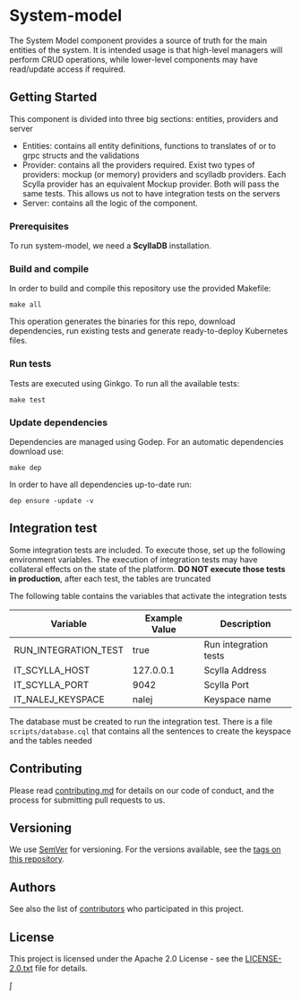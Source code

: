 # System-model

The System Model component provides a source of truth for the main entities of the system. It is intended usage is that
high-level managers will perform CRUD operations, while lower-level components may have read/update access if required.

## Getting Started

This component is divided into three big sections: entities, providers and server
- Entities: contains all entity definitions, functions to translates of or to grpc structs and the validations
- Provider: contains all the providers required. Exist two types of providers: mockup (or memory) providers and scylladb providers.
Each Scylla provider has an equivalent Mockup provider. Both will pass the same tests. This allows us not to have integration tests on the servers 
- Server: contains all the logic of the component.

### Prerequisites

To run system-model, we need a **ScyllaDB** installation.

### Build and compile

In order to build and compile this repository use the provided Makefile:

```
make all
```

This operation generates the binaries for this repo, download dependencies,
run existing tests and generate ready-to-deploy Kubernetes files.

### Run tests

Tests are executed using Ginkgo. To run all the available tests:

```
make test
```

### Update dependencies

Dependencies are managed using Godep. For an automatic dependencies download use:

```
make dep
```

In order to have all dependencies up-to-date run:

```
dep ensure -update -v
```

## Integration test
Some integration tests are included. To execute those, set up the following environment variables.​ The execution of 
integration tests may have collateral effects on the state of the platform. **DO NOT execute those tests in production**, 
after each test, the tables are truncated

​The following table contains the variables that activate the integration tests

| Variable  | Example Value | Description |
 | ------------- | ------------- |------------- |
 | RUN_INTEGRATION_TEST  | true | Run integration tests |
 | IT_SCYLLA_HOST  | 127.0.0.1 | Scylla Address |
 | IT_SCYLLA_PORT | 9042 | Scylla Port |
 | IT_NALEJ_KEYSPACE | nalej | Keyspace name |

The database must be created to run the integration test. There is a file `scripts/database.cql` that contains all the 
sentences to create the keyspace and the tables needed

## Contributing

Please read [contributing.md](contributing.md) for details on our code of conduct, and the process for submitting pull requests to us.


## Versioning

We use [SemVer](http://semver.org/) for versioning. For the versions available, see the [tags on this repository](https://github.com/nalej/system-model/tags). 

## Authors

See also the list of [contributors](https://github.com/nalej/system-model/contributors) who participated in this project.

## License
This project is licensed under the Apache 2.0 License - see the [LICENSE-2.0.txt](LICENSE-2.0.txt) file for details.

∫
